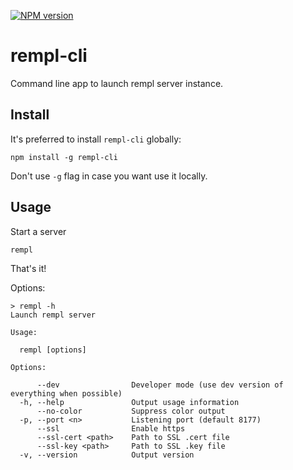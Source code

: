 [![NPM version](https://img.shields.io/npm/v/rempl-cli.svg)](https://www.npmjs.com/package/rempl-cli)

# rempl-cli

Command line app to launch rempl server instance.

## Install

It's preferred to install `rempl-cli` globally:

```
npm install -g rempl-cli
```

Don't use `-g` flag in case you want use it locally.

## Usage

Start a server

```
rempl
```

That's it!

Options:

```
> rempl -h
Launch rempl server

Usage:

  rempl [options]

Options:

      --dev                Developer mode (use dev version of everything when possible)
  -h, --help               Output usage information
      --no-color           Suppress color output
  -p, --port <n>           Listening port (default 8177)
      --ssl                Enable https
      --ssl-cert <path>    Path to SSL .cert file
      --ssl-key <path>     Path to SSL .key file
  -v, --version            Output version
```
